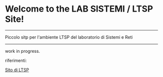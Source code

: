 # Welcome to the LAB SISTEMI / LTSP Site!

***


Piccolo sitp per l'ambiente LTSP del laboratorio di Sistemi e Reti

***
work in progress.

riferimenti:

[Sito di LTSP](http://www.ltsp.org/)
